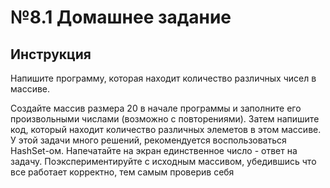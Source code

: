 # №8.1 Домашнее задание

## Инструкция
Напишите программу, которая находит количество различных чисел в массиве.

Создайте массив размера 20 в начале программы и заполните его произвольными числами (возможно с повторениями). Затем напишите код, который находит количество различных элеметов в этом массиве. У этой задачи много решений, рекомендуется воспользоваться HashSet-ом. Напечатайте на экран единственное число - ответ на задачу.
Поэкспериментируйте с исходным массивом, убедившись что все работает корректно, тем самым проверив себя
